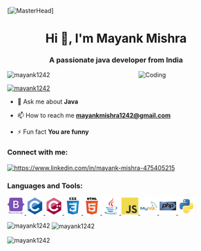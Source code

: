 [![MasterHead](https://media.giphy.com/media/wvQIqJyNBOCjK/giphy.gif)]

<h1 align="center">Hi 👋, I'm Mayank Mishra</h1>

<h3 align="center">A passionate java developer from India</h3>
<img align="right" alt="Coding" width="200" src="https://media.giphy.com/media/u2pmTWUi0MXjyrMaVj/giphy.gif">
<p align="left"> <img src="https://komarev.com/ghpvc/?username=mayank1242&label=Profile%20views&color=0e75b6&style=flat" alt="mayank1242" /> </p>

<p align="left"> <a href="https://github.com/ryo-ma/github-profile-trophy"><img src="https://github-profile-trophy.vercel.app/?username=mayank1242" alt="mayank1242" /></a> </p>

- 💬 Ask me about **Java**

- 📫 How to reach me **mayankmishra1242@gmail.com**

- ⚡ Fun fact **You are funny**

<h3 align="left">Connect with me:</h3>
<p align="left">
<a href="https://linkedin.com/in/https://www.linkedin.com/in/mayank-mishra-475405215" target="blank"><img align="center" src="https://raw.githubusercontent.com/rahuldkjain/github-profile-readme-generator/master/src/images/icons/Social/linked-in-alt.svg" alt="https://www.linkedin.com/in/mayank-mishra-475405215" height="30" width="40" /></a>
</p>

<h3 align="left">Languages and Tools:</h3>
<p align="left"> <a href="https://getbootstrap.com" target="_blank" rel="noreferrer"> <img src="https://raw.githubusercontent.com/devicons/devicon/master/icons/bootstrap/bootstrap-plain-wordmark.svg" alt="bootstrap" width="40" height="40"/> </a> <a href="https://www.cprogramming.com/" target="_blank" rel="noreferrer"> <img src="https://raw.githubusercontent.com/devicons/devicon/master/icons/c/c-original.svg" alt="c" width="40" height="40"/> </a> <a href="https://www.w3schools.com/cpp/" target="_blank" rel="noreferrer"> <img src="https://raw.githubusercontent.com/devicons/devicon/master/icons/cplusplus/cplusplus-original.svg" alt="cplusplus" width="40" height="40"/> </a> <a href="https://www.w3schools.com/css/" target="_blank" rel="noreferrer"> <img src="https://raw.githubusercontent.com/devicons/devicon/master/icons/css3/css3-original-wordmark.svg" alt="css3" width="40" height="40"/> </a> <a href="https://www.w3.org/html/" target="_blank" rel="noreferrer"> <img src="https://raw.githubusercontent.com/devicons/devicon/master/icons/html5/html5-original-wordmark.svg" alt="html5" width="40" height="40"/> </a> <a href="https://www.java.com" target="_blank" rel="noreferrer"> <img src="https://raw.githubusercontent.com/devicons/devicon/master/icons/java/java-original.svg" alt="java" width="40" height="40"/> </a> <a href="https://developer.mozilla.org/en-US/docs/Web/JavaScript" target="_blank" rel="noreferrer"> <img src="https://raw.githubusercontent.com/devicons/devicon/master/icons/javascript/javascript-original.svg" alt="javascript" width="40" height="40"/> </a> <a href="https://www.mysql.com/" target="_blank" rel="noreferrer"> <img src="https://raw.githubusercontent.com/devicons/devicon/master/icons/mysql/mysql-original-wordmark.svg" alt="mysql" width="40" height="40"/> </a> <a href="https://www.php.net" target="_blank" rel="noreferrer"> <img src="https://raw.githubusercontent.com/devicons/devicon/master/icons/php/php-original.svg" alt="php" width="40" height="40"/> </a> <a href="https://www.python.org" target="_blank" rel="noreferrer"> <img src="https://raw.githubusercontent.com/devicons/devicon/master/icons/python/python-original.svg" alt="python" width="40" height="40"/> </a> </p>

<p><img align="left" src="https://github-readme-stats.vercel.app/api/top-langs?username=mayank1242&show_icons=true&locale=en&layout=compact" alt="mayank1242" /></p>

<p>&nbsp;<img align="center" src="https://github-readme-stats.vercel.app/api?username=mayank1242&show_icons=true&locale=en" alt="mayank1242" /></p>

<p><img align="center" src="https://github-readme-streak-stats.herokuapp.com/?user=mayank1242&" alt="mayank1242" /></p>
